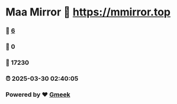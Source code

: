 # Maa Mirror :link: https://mmirror.top 
### :page_facing_up: [6](https://mmirror.top/tag.html) 
### :speech_balloon: 0 
### :hibiscus: 17230 
### :alarm_clock: 2025-03-30 02:40:05 
### Powered by :heart: [Gmeek](https://github.com/Meekdai/Gmeek)
